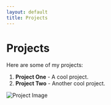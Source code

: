 ```yaml
---
layout: default
title: Projects
---
```


# Projects

Here are some of my projects:

1. **Project One** - A cool project.
2. **Project Two** - Another cool project.

![Project Image](https://via.placeholder.com/150)
